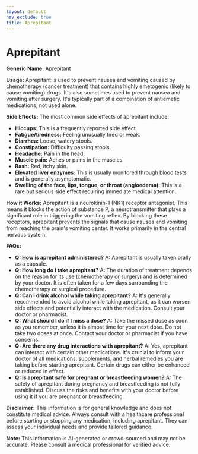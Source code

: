 ```yaml
---
layout: default
nav_exclude: true
title: Aprepitant
---
```


# Aprepitant

**Generic Name:** Aprepitant

**Usage:** Aprepitant is used to prevent nausea and vomiting caused by chemotherapy (cancer treatment) that contains highly emetogenic (likely to cause vomiting) drugs.  It's also sometimes used to prevent nausea and vomiting after surgery.  It's typically part of a combination of antiemetic medications, not used alone.

**Side Effects:**  The most common side effects of aprepitant include:

* **Hiccups:** This is a frequently reported side effect.
* **Fatigue/tiredness:** Feeling unusually tired or weak.
* **Diarrhea:** Loose, watery stools.
* **Constipation:** Difficulty passing stools.
* **Headache:** Pain in the head.
* **Muscle pain:** Aches or pains in the muscles.
* **Rash:** Red, itchy skin.
* **Elevated liver enzymes:** This is usually monitored through blood tests and is generally asymptomatic.
* **Swelling of the face, lips, tongue, or throat (angioedema):** This is a rare but serious side effect requiring immediate medical attention.


**How it Works:** Aprepitant is a neurokinin-1 (NK1) receptor antagonist.  This means it blocks the action of substance P, a neurotransmitter that plays a significant role in triggering the vomiting reflex. By blocking these receptors, aprepitant prevents the signals that cause nausea and vomiting from reaching the brain's vomiting center.  It works primarily in the central nervous system.


**FAQs:**

* **Q: How is aprepitant administered?**  A: Aprepitant is usually taken orally as a capsule.
* **Q: How long do I take aprepitant?** A: The duration of treatment depends on the reason for its use (chemotherapy or surgery) and is determined by your doctor.  It is often taken for a few days surrounding the chemotherapy or surgical procedure.
* **Q: Can I drink alcohol while taking aprepitant?** A:  It's generally recommended to avoid alcohol while taking aprepitant, as it can worsen side effects and potentially interact with the medication. Consult your doctor or pharmacist.
* **Q: What should I do if I miss a dose?** A:  Take the missed dose as soon as you remember, unless it is almost time for your next dose.  Do not take two doses at once.  Contact your doctor or pharmacist if you have concerns.
* **Q: Are there any drug interactions with aprepitant?** A: Yes, aprepitant can interact with certain other medications. It's crucial to inform your doctor of all medications, supplements, and herbal remedies you are taking before starting aprepitant.  Certain drugs can either be enhanced or reduced in effect.
* **Q: Is aprepitant safe for pregnant or breastfeeding women?** A:  The safety of aprepitant during pregnancy and breastfeeding is not fully established. Discuss the risks and benefits with your doctor before using it if you are pregnant or breastfeeding.


**Disclaimer:** This information is for general knowledge and does not constitute medical advice.  Always consult with a healthcare professional before starting or stopping any medication, including aprepitant.  They can assess your individual needs and provide tailored guidance.


**Note:** This information is AI-generated or crowd-sourced and may not be accurate. Please consult a medical professional for verified advice.